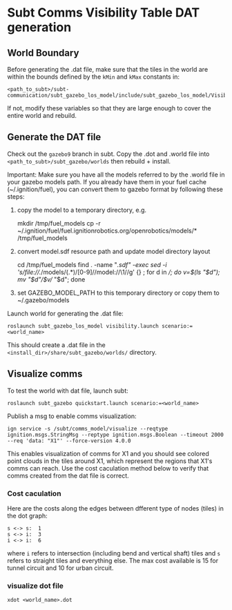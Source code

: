 # Subt Comms Visibility Table DAT generation

## World Boundary

Before generating the .dat file, make sure that the tiles in the world are
within the bounds defined by the `kMin` and `kMax` constants in:

    <path_to_subt>/subt-communication/subt_gazebo_los_model/include/subt_gazebo_los_model/VisibilityTable.hh

If not, modify these variables so that they are large enough to cover the
entire world and rebuild.

## Generate the DAT file

Check out the `gazebo9` branch in subt. Copy the .dot and .world file into
`<path_to_subt>/subt_gazebo/worlds` then rebuild + install.

Important: Make sure you have all the models referred to by the .world file in
your gazebo models path. If you already have them in your fuel cache
(~/.ignition/fuel), you can convert them to gazebo format by following these
steps:

1. copy the model to a temporary directory, e.g.

    mkdir /tmp/fuel_models
    cp -r  ~/.ignition/fuel/fuel.ignitionrobotics.org/openrobotics/models/* /tmp/fuel_models

1. convert model.sdf resource path and update model directory layout

    cd /tmp/fuel_models
    find . -name "*.sdf" -exec sed -i 's/file:\/\/.*\/models\/\(.*\)\/[0-9]\//model:\/\/\1\//g' {} \;
    for d in */; do v=$(ls "$d"); mv  "$d"/$v/* "$d"; done

1. set GAZEBO_MODEL_PATH to this temporary directory or copy them to ~/.gazebo/models


Launch world for generating the .dat file:

    roslaunch subt_gazebo_los_model visibility.launch scenario:=<world_name>

This should create a .dat file in the `<install_dir>/share/subt_gazebo/worlds/`
directory.

## Visualize comms

To test the world with dat file, launch subt:

    roslaunch subt_gazebo quickstart.launch scenario:=<world_name>

Publish a msg to enable comms visualization:

    ign service -s /subt/comms_model/visualize --reqtype ignition.msgs.StringMsg --reptype ignition.msgs.Boolean --timeout 2000 --req 'data: "X1"' --force-version 4.0.0

This enables visualization of comms for X1 and you should see colored point
clouds in the tiles around X1, which represent the regions that X1's comms can
reach. Use the cost caculation method below to verify that comms created from
the dat file is correct.

### Cost caculation

Here are the costs along the edges between dfferent type of nodes (tiles) in
the dot graph:

```
s <-> s:  1
s <-> i:  3
i <-> i:  6
```

where `i` refers to intersection (including bend and vertical shaft) tiles and
`s` refers to straight tiles and everything else. The max cost available is 15
for tunnel circuit and 10 for urban circuit.

### visualize dot file

    xdot <world_name>.dot

